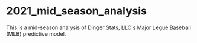 
# 2021_mid_season_analysis

<!-- badges: start -->
<!-- badges: end -->

This is a mid-season analysis of Dinger Stats, LLC's Major Legue Baseball (MLB) predictive model.

